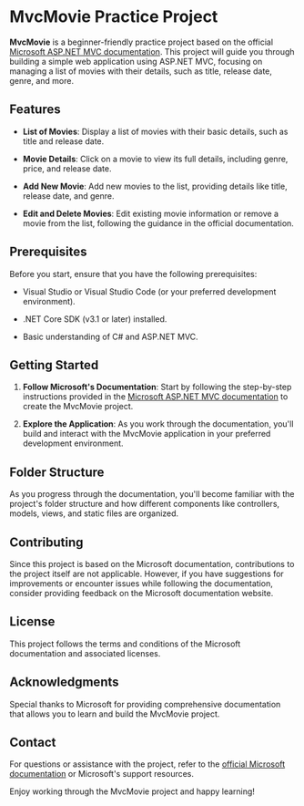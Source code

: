# MvcMovie Practice Project

**MvcMovie** is a beginner-friendly practice project based on the official [Microsoft ASP.NET MVC documentation](https://docs.microsoft.com/en-us/aspnet/core/tutorials/first-mvc-app/). This project will guide you through building a simple web application using ASP.NET MVC, focusing on managing a list of movies with their details, such as title, release date, genre, and more.

## Features

- **List of Movies**: Display a list of movies with their basic details, such as title and release date.
  
- **Movie Details**: Click on a movie to view its full details, including genre, price, and release date.
  
- **Add New Movie**: Add new movies to the list, providing details like title, release date, and genre.

- **Edit and Delete Movies**: Edit existing movie information or remove a movie from the list, following the guidance in the official documentation.

## Prerequisites

Before you start, ensure that you have the following prerequisites:

- Visual Studio or Visual Studio Code (or your preferred development environment).
  
- .NET Core SDK (v3.1 or later) installed.
  
- Basic understanding of C# and ASP.NET MVC.

## Getting Started

1. **Follow Microsoft's Documentation**: Start by following the step-by-step instructions provided in the [Microsoft ASP.NET MVC documentation](https://docs.microsoft.com/en-us/aspnet/core/tutorials/first-mvc-app/) to create the MvcMovie project.

2. **Explore the Application**: As you work through the documentation, you'll build and interact with the MvcMovie application in your preferred development environment.

## Folder Structure

As you progress through the documentation, you'll become familiar with the project's folder structure and how different components like controllers, models, views, and static files are organized.

## Contributing

Since this project is based on the Microsoft documentation, contributions to the project itself are not applicable. However, if you have suggestions for improvements or encounter issues while following the documentation, consider providing feedback on the Microsoft documentation website.

## License

This project follows the terms and conditions of the Microsoft documentation and associated licenses.

## Acknowledgments

Special thanks to Microsoft for providing comprehensive documentation that allows you to learn and build the MvcMovie project.

## Contact

For questions or assistance with the project, refer to the [official Microsoft documentation](https://docs.microsoft.com/en-us/aspnet/core/tutorials/first-mvc-app/) or Microsoft's support resources.

Enjoy working through the MvcMovie project and happy learning!
